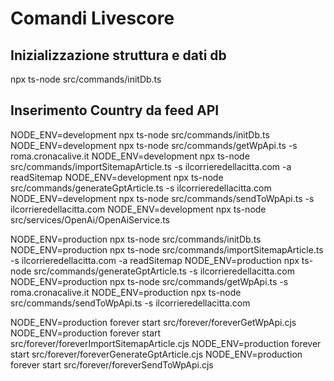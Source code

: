 # Comandi Livescore

## Inizializzazione struttura e dati db
npx ts-node src/commands/initDb.ts 

## Inserimento Country da feed API

NODE_ENV=development npx ts-node src/commands/initDb.ts
NODE_ENV=development npx ts-node src/commands/getWpApi.ts -s roma.cronacalive.it
NODE_ENV=development npx ts-node src/commands/importSitemapArticle.ts -s ilcorrieredellacitta.com -a readSitemap
NODE_ENV=development npx ts-node src/commands/generateGptArticle.ts -s ilcorrieredellacitta.com
NODE_ENV=development npx ts-node src/commands/sendToWpApi.ts -s ilcorrieredellacitta.com
NODE_ENV=development npx ts-node src/services/OpenAi/OpenAiService.ts


NODE_ENV=production npx ts-node src/commands/initDb.ts
NODE_ENV=production npx ts-node src/commands/importSitemapArticle.ts -s ilcorrieredellacitta.com -a readSitemap
NODE_ENV=production npx ts-node src/commands/generateGptArticle.ts -s ilcorrieredellacitta.com
NODE_ENV=production npx ts-node src/commands/getWpApi.ts -s roma.cronacalive.it
NODE_ENV=production npx ts-node src/commands/sendToWpApi.ts -s ilcorrieredellacitta.com


NODE_ENV=production forever start  src/forever/foreverGetWpApi.cjs
NODE_ENV=production forever start  src/forever/foreverImportSitemapArticle.cjs
NODE_ENV=production forever start  src/forever/foreverGenerateGptArticle.cjs
NODE_ENV=production forever start  src/forever/foreverSendToWpApi.cjs